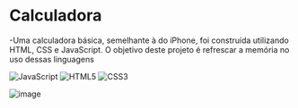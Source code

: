 # Calculadora

-Uma calculadora básica, semelhante à do iPhone, foi construída utilizando HTML, CSS e JavaScript. O objetivo deste projeto é refrescar a memória no uso dessas linguagens 

![JavaScript](https://img.shields.io/badge/-JavaScript-black?style=flat-square&logo=javascript)
![HTML5](https://img.shields.io/badge/-HTML5-black?style=flat-square&logo=html5)
![CSS3](https://img.shields.io/badge/-CSS3-black?style=flat-square&logo=css3)

![image](https://github.com/user-attachments/assets/2d15b269-9ddf-4f21-bf7a-1cf2f1998e56)
